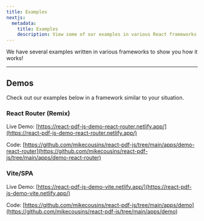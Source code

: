 ```yaml
---
title: Examples
nextjs:
  metadata:
    title: Examples
    description: View some of our examples in various React frameworks.
---
```


We have several examples written in various frameworks to show you how it works!

---

## Demos

Check out our examples below in a framework similar to your situation.

### React Router (Remix)

Live Demo: [https://react-pdf-js-demo-react-router.netlify.app/](https://react-pdf-js-demo-react-router.netlify.app/)

Code: [https://github.com/mikecousins/react-pdf-js/tree/main/apps/demo-react-router](https://github.com/mikecousins/react-pdf-js/tree/main/apps/demo-react-router)

### Vite/SPA

Live Demo: [https://react-pdf-js-demo-vite.netlify.app/](https://react-pdf-js-demo-vite.netlify.app/)

Code: [https://github.com/mikecousins/react-pdf-js/tree/main/apps/demo](https://github.com/mikecousins/react-pdf-js/tree/main/apps/demo)
